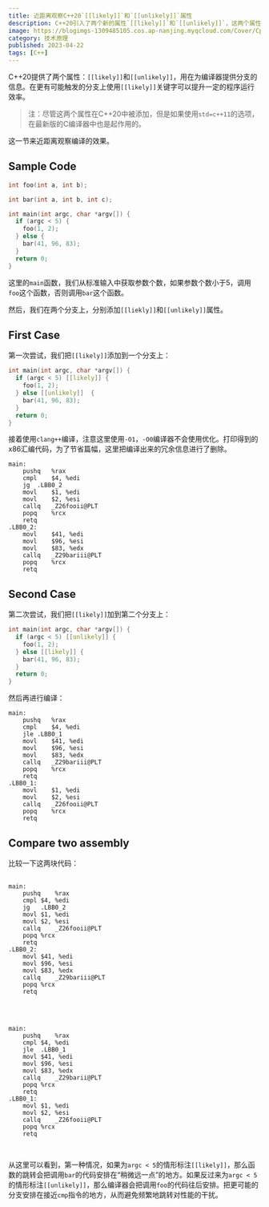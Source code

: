```yaml
---
title: 近距离观察C++20`[[likely]]`和`[[unlikely]]`属性
description: C++20引入了两个新的属性`[[likely]]`和`[[unlikely]]`，这两个属性可以帮助编译器优化代码，这一篇来观察一下对应的汇编代码。
image: https://blogimgs-1309485105.cos.ap-nanjing.myqcloud.com/Cover/Cpp/3.jpg
category: 技术原理
published: 2023-04-22
tags: [C++]
---
```


C++20提供了两个属性：`[[likely]]`和`[[unlikely]]`，用在为编译器提供分支的信息。在更有可能触发的分支上使用`[[likely]]`关键字可以提升一定的程序运行效率。

> 注：尽管这两个属性在C++20中被添加，但是如果使用`std=c++11`的选项，在最新版的C编译器中也是起作用的。

这一节来近距离观察编译的效果。

## Sample Code

```cpp
int foo(int a, int b);

int bar(int a, int b, int c);

int main(int argc, char *argv[]) {
  if (argc < 5) {
    foo(1, 2);
  } else {
    bar(41, 96, 83);
  }
  return 0;
}
```

这里的`main`函数，我们从标准输入中获取参数个数，如果参数个数小于5，调用`foo`这个函数，否则调用`bar`这个函数。

然后，我们在两个分支上，分别添加`[[liekly]]`和`[[unlikely]]`属性。

## First Case

第一次尝试，我们把`[[likely]]`添加到一个分支上：

```cpp
int main(int argc, char *argv[]) {
  if (argc < 5) [[likely]] {
    foo(1, 2);
  } else [[unlikely]]  {
    bar(41, 96, 83);
  }
  return 0;
}
```

接着使用`clang++`编译，注意这里使用`-O1`，`-O0`编译器不会使用优化。打印得到的x86汇编代码，为了节省篇幅，这里把编译出来的冗余信息进行了删除。

```x86asm
main:
	pushq	%rax
	cmpl	$4, %edi
	jg	.LBB0_2
	movl	$1, %edi
	movl	$2, %esi
	callq	_Z26fooii@PLT
	popq	%rcx
	retq
.LBB0_2:
	movl	$41, %edi
	movl	$96, %esi
	movl	$83, %edx
	callq	_Z29bariii@PLT
	popq	%rcx
	retq
```

## Second Case

第二次尝试，我们把`[[likely]]`加到第二个分支上：

```cpp
int main(int argc, char *argv[]) {
  if (argc < 5) [[unlikely]] {
    foo(1, 2);
  } else [[likely]] {
    bar(41, 96, 83);
  }
  return 0;
}
```

然后再进行编译：

```x86asm
main:
	pushq	%rax
	cmpl	$4, %edi
	jle	.LBB0_1
	movl	$41, %edi
	movl	$96, %esi
	movl	$83, %edx
	callq	_Z29bariii@PLT
	popq	%rcx
	retq
.LBB0_1:
	movl	$1, %edi
	movl	$2, %esi
	callq	_Z26fooii@PLT
	popq	%rcx
	retq
```

## Compare two assembly

比较一下这两块代码：

<div class="flex">
	<div class="flex-1 p-2">
		<pre class="astro-code github-dark">
			<code class="language-asm">
<span class="line">main:</span>
<span class="line">    pushq	%rax</span>
<span class="line">    cmpl	$4, %edi</span>
<span class="line">    jg	.LBB0_2</span>
<span class="line">    movl	$1, %edi</span>
<span class="line">    movl	$2, %esi</span>
<span class="line">    callq	_Z26fooii@PLT</span>
<span class="line">    popq	%rcx</span>
<span class="line">    retq</span>
<span class="line">.LBB0_2:</span>
<span class="line">    movl	$41, %edi</span>
<span class="line">    movl	$96, %esi</span>
<span class="line">    movl	$83, %edx</span>
<span class="line">    callq	_Z29bariii@PLT</span>
<span class="line">    popq	%rcx</span>
<span class="line">    retq</span>
			</code>
		</pre>
	</div>
	<div class="flex-1 p-2">
		<pre>
			<code class="language-asm">
<span class="line">main:</span>
<span class="line">    pushq	%rax</span>
<span class="line">    cmpl	$4, %edi</span>
<span class="line">    jle	.LBB0_1</span>
<span class="line">    movl	$41, %edi</span>
<span class="line">    movl	$96, %esi</span>
<span class="line">    movl	$83, %edx</span>
<span class="line">    callq	_Z29barii@PLT</span>
<span class="line">    popq	%rcx</span>
<span class="line">    retq</span>
<span class="line">.LBB0_1:</span>
<span class="line">    movl	$1, %edi</span>
<span class="line">    movl	$2, %esi</span>
<span class="line">    callq	_Z26fooii@PLT</span>
<span class="line">    popq	%rcx</span>
<span class="line">    retq</span>
			</code>
		</pre>
	</div>
</div>

从这里可以看到，第一种情况，如果为`argc < 5`的情形标注`[[likely]]`，那么函数的跳转会把调用`bar`的代码安排在“稍微远一点”的地方。如果反过来为`argc < 5`的情形标注`[[unlikely]]`，那么编译器会把调用`foo`的代码往后安排。把更可能的分支安排在接近`cmp`指令的地方，从而避免频繁地跳转对性能的干扰。
